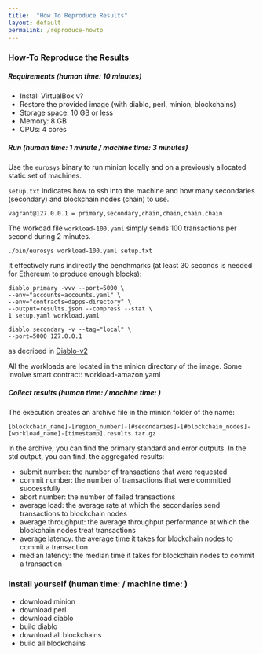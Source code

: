 ```yaml
---
title:  "How To Reproduce Results"
layout: default
permalink: /reproduce-howto
---
```


### How-To Reproduce the Results

##### Requirements (human time: 10 minutes)

 * Install VirtualBox v?
 * Restore the provided image (with diablo, perl, minion, blockchains)
 * Storage space: 10 GB or less
 * Memory: 8 GB
 * CPUs: 4 cores

##### Run (human time: 1 minute / machine time: 3 minutes)

Use the ```eurosys``` binary to run minion locally and on a previously allocated static set of machines.

```setup.txt``` indicates how to ssh into the machine and how many secondaries (secondary) and blockchain nodes (chain) to use. 
```
vagrant@127.0.0.1 = primary,secondary,chain,chain,chain,chain
```

The workoad file ```workload-100.yaml``` simply sends 100 transactions per second during 2 minutes.
```
./bin/eurosys workload-100.yaml setup.txt
```
It effectively runs indirectly the benchmarks (at least 30 seconds is needed for Ethereum to produce enough blocks):
```
diablo primary -vvv --port=5000 \
--env="accounts=accounts.yaml" \
--env="contracts=dapps-directory" \
--output=results.json --compress --stat \
1 setup.yaml workload.yaml

diablo secondary -v --tag="local" \
--port=5000 127.0.0.1
```
as decribed in [Diablo-v2](https://infoscience.epfl.ch/record/294268?ln=en)

All the workloads are located in the minion directory of the image.
Some involve smart contract: workload-amazon.yaml

##### Collect results (human time: / machine time: )

The execution creates an archive file in the minion folder of the name:
```
[blockchain_name]-[region_number]-[#secondaries]-[#blockchain_nodes]-[workload_name]-[timestamp].results.tar.gz
```
In the archive, you can find the primary standard and error outputs.
In the std output, you can find, the aggregated results:
  * submit number: the number of transactions that were requested
  * commit number: the number of transactions that were committed successfully
  * abort number: the number of failed transactions
  * average load: the average rate at which the secondaries send transactions to blockchain nodes
  * average throughput: the average throughput performance at which the blockchain nodes treat transactions
  * average latency: the average time it takes for blockchain nodes to commit a transaction
  * median latency: the median time it takes for blockchain nodes to commit a transaction

### Install yourself (human time: / machine time: )

 * download minion 
 * download perl 
 * download diablo 
 * build diablo 
 * download all blockchains
 * build all blockchains

